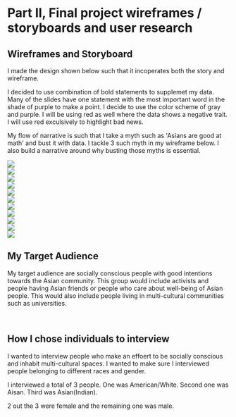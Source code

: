 <h1>Part II, Final project wireframes / storyboards and user research</h1>

<h2> Wireframes and Storyboard </h2>
<p>I made the design shown below such that it incoperates both the story and wireframe.</p>
<p>I decided to use combination of bold statements to supplemet my data. Many of the slides have one statement with the most important word in the shade of purple to make a point. I decide to use the color scheme of gray and purple. I will be using red as well where the data shows a negative trait. I will use red exculsively to highlight bad news.</p>
<p>My flow of narrative is such that I take a myth such as 'Asians are good at math' and bust it with data. I tackle 3 such myth in my wireframe below. I also build a narrative around why busting those myths is essential.</p>
<img src="part 2 _ Wireframes -01.jpg" ><br>
<img src="part 2 _ Wireframes -02.jpg" ><br>
<img src="part 2 _ Wireframes -03.jpg" ><br>
<img src="part 2 _ Wireframes -04.jpg" ><br>
<img src="part 2 _ Wireframes -05.jpg" ><br>
<img src="part 2 _ Wireframes -06.jpg" ><br>
<img src="part 2 _ Wireframes -07.jpg" ><br>
<img src="part 2 _ Wireframes -08.jpg" ><br>
<img src="part 2 _ Wireframes -09.jpg" ><br>
<img src="part 2 _ Wireframes -10.jpg" ><br>
<img src="part 2 _ Wireframes -11.jpg" ><br>

<h2>My Target Audience </h2>
<p>My target audience are socially conscious people with good intentions towards the Asian community. This group would include activists and people having Asian friends or people who care about well-being of Asian people. This would also include people living in multi-cultural communities such as universities. </p>
<br>
<h2>How I chose individuals to interview</h2>
<p>I wanted to interview people who make an effoert to be socially conscious and inhabit multi-cultural spaces. I wanted to make sure I interviewed people belonging to different races and gender.</p>
<p>I interviewed a total of 3 people. One was American/White. Second one was Aisan. Third was Asian(Indian).</p>
<p>2 out the 3 were female and the remaining one was male.</p>

